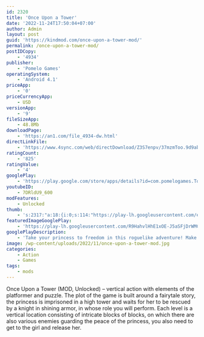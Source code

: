 ```yaml
---
id: 2320
title: 'Once Upon a Tower'
date: '2022-11-24T17:50:04+07:00'
author: Admin
layout: post
guid: 'https://kindmod.com/once-upon-a-tower-mod/'
permalink: /once-upon-a-tower-mod/
postIDCopy:
    - '4934'
publisher:
    - 'Pomelo Games'
operatingSystem:
    - 'Android 4.1'
priceApp:
    - '0'
priceCurrencyApp:
    - USD
versionApp:
    - '9'
fileSizeApp:
    - 48.8Mb
downloadPage:
    - 'https://an1.com/file_4934-dw.html'
directLinkFile:
    - 'https://www.4sync.com/web/directDownload/Z3S7enpv/37mzmToo.9d9ab4be71b57de7b236de0cfec85649'
ratingCount:
    - '825'
ratingValue:
    - '4'
googlePlay:
    - 'https://play.google.com/store/apps/details?id=com.pomelogames.TowerGame'
youtubeID:
    - 7DRldU9_600
modFeatures:
    - Unlocked
thumb:
    - 's:2317:"a:18:{i:0;s:114:"https://play-lh.googleusercontent.com/eN2VCXZ5XoM8b3ie2MBC24n_Yi1RhUKfTnjd5jCQWo82kFCmZRP9P9Fg6CQAOngwPw=w526-h296";i:1;s:114:"https://play-lh.googleusercontent.com/FCzoMUB9lFx_5o5GIMxpBRxu4GL2Y3NjK5FcQ363vlHnRL3USGmlP5mtXDwnhCNs3g=w526-h296";i:2;s:114:"https://play-lh.googleusercontent.com/X56BpwNFMOO-j5nJABfFjpU3k72xV-hBRD2BCqtNXBfYVHrKqqHXg8efg_PqpME2xw=w526-h296";i:3;s:115:"https://play-lh.googleusercontent.com/6o6MvxX8AYKYfouqLPKE-QAQzSzBvVoOfciR2kM7Kz2LTDE4qoPOnWA_7IsKiE9O8VQ=w526-h296";i:4;s:116:"https://play-lh.googleusercontent.com/1U3SNoQWp_HKuZGIxtH1UAtC4BQNlz9xNENL2Jw6CvevzpguUA1ueEEoYUk_Ukxth3uw=w526-h296";i:5;s:115:"https://play-lh.googleusercontent.com/gQ-89qfT3PH3DO5RGvaiXvEsxWfr_SFMRwP2odDeSpsZWWp1Sz9pg6T10Gdz_AXl28g=w526-h296";i:6;s:115:"https://play-lh.googleusercontent.com/p54T5mH4a7PfqTEwiY57-eu4Z_jy54tyc5JNugNtqg79NzH5IO2g2ZMkGgGTupqQiFg=w526-h296";i:7;s:116:"https://play-lh.googleusercontent.com/RIfiLwoKfrIeDI4pRiO1nGXoYhH7wNCFqr30Kp2tVi6ncM8SkGaeXOYNPwOhbSHzdi-V=w526-h296";i:8;s:114:"https://play-lh.googleusercontent.com/m5-TJEsh1Ygu7q43CaGveBN7HDBIk9YAkelJyOXfn4Cc-RTDOgfqizUx5nbrxFvqfw=w526-h296";i:9;s:115:"https://play-lh.googleusercontent.com/jxI0dgNhtz-HVXPpwNapRGRKwV7jfYnRf0PphGr47gTEwDBcBGiufCs7HEFCc5JK44I=w526-h296";i:10;s:116:"https://play-lh.googleusercontent.com/o6XfcSFszvue5wWNaANwZbL-WtbM8WXrN-4szAt-DcMPr8q2a0j8Ja39NG6CVSPNAtj7=w526-h296";i:11;s:116:"https://play-lh.googleusercontent.com/nO8ZzzBJfPz4AjR6Vw-DYV2Mk7fSpRRYjPCFdbckN-dS8g90ylq_nvkluhjTi67wW3WU=w526-h296";i:12;s:114:"https://play-lh.googleusercontent.com/0AJpcHbdDqfc3NQPF0rN45ecdAzK_yZJDZKU81NaLsY_JArkswHpIO-MKRlUKpQfoQ=w526-h296";i:13;s:116:"https://play-lh.googleusercontent.com/V_XsEkySBvu4VO7701IlE6cTF6AMbnwb0u7_uYusupb0s5rCZ9lm48DYrGutbNXnwtXN=w526-h296";i:14;s:115:"https://play-lh.googleusercontent.com/mWjRyItlISLoFgcbqPRVdVX2TlwkDo0fg8V2iU7wGpleED6zVSqbXEPQp6yAAgwC67A=w526-h296";i:15;s:114:"https://play-lh.googleusercontent.com/7UPtF-Tz5vQVKqSVwS6E6P1islCloyBkTt2F7xI3p8aYiP-i5mnRmqClqV7TjtiKOQ=w526-h296";i:16;s:115:"https://play-lh.googleusercontent.com/XNNvwza369ouroIw6mk5B8C8ZgMm6JYZVhrRwA5miDs0ZLgvxCkhghK7cxixr1EbGTU=w526-h296";i:17;s:114:"https://play-lh.googleusercontent.com/BRud46tNpyGzgI2QuwglU4JsyByAJA340QxX_qQz8PRiGq28Nqut3Ukm61j4lg5pIQ=w526-h296";}";'
featuredImageGooglePlay:
    - 'https://play-lh.googleusercontent.com/R9HahvlHhE1xOE-J5aSFjDrWMCOs8FMki6_K80CDeOtHa0IkO-IKpGK6ESkRhIg7Ap0w'
googlePlayDescription:
    - 'Take your princess to freedom in this roguelike adventure! Make your way down the tower, fight mighty enemies and beat the dragon!Once Upon a Tower is a medieval roguelike offline game perfect for those looking to live an epic adventure. Plan your escape and take your princess to freedom with the help of your sharp skills and a set of epic features in this unique indie offline game.Ever wanted to escape somewhere else? Ever felt like you were trapped in a high tower,  just like a princess? Ever found yourself waiting for a valiant knight to come and save you?.'
image: /wp-content/uploads/2022/11/once-upon-a-tower-mod.jpg
categories:
    - Action
    - Games
tags:
    - mods
---
```


Once Upon a Tower (MOD, Unlocked) – vertical action with elements of the platformer and puzzle. The plot of the game is built around a fairytale story, the princess is imprisoned in a high tower and waits for her to be rescued by a knight in shining armor, in whose role you will perform. Each level is a vertical location consisting of intricate blocks of blocks, on which there are also various enemies guarding the peace of the princess, you also need to get to the girl and release her.